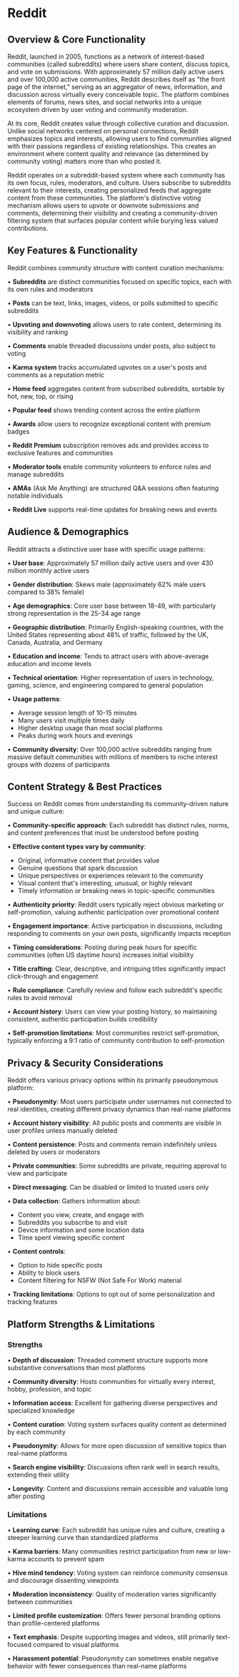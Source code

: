 # Reddit

## Overview & Core Functionality

Reddit, launched in 2005, functions as a network of interest-based communities (called subreddits) where users share content, discuss topics, and vote on submissions. With approximately 57 million daily active users and over 100,000 active communities, Reddit describes itself as "the front page of the internet," serving as an aggregator of news, information, and discussion across virtually every conceivable topic. The platform combines elements of forums, news sites, and social networks into a unique ecosystem driven by user voting and community moderation.

At its core, Reddit creates value through collective curation and discussion. Unlike social networks centered on personal connections, Reddit emphasizes topics and interests, allowing users to find communities aligned with their passions regardless of existing relationships. This creates an environment where content quality and relevance (as determined by community voting) matters more than who posted it.

Reddit operates on a subreddit-based system where each community has its own focus, rules, moderators, and culture. Users subscribe to subreddits relevant to their interests, creating personalized feeds that aggregate content from these communities. The platform's distinctive voting mechanism allows users to upvote or downvote submissions and comments, determining their visibility and creating a community-driven filtering system that surfaces popular content while burying less valued contributions.

## Key Features & Functionality

Reddit combines community structure with content curation mechanisms:

• **Subreddits** are distinct communities focused on specific topics, each with its own rules and moderators

• **Posts** can be text, links, images, videos, or polls submitted to specific subreddits

• **Upvoting and downvoting** allows users to rate content, determining its visibility and ranking

• **Comments** enable threaded discussions under posts, also subject to voting

• **Karma system** tracks accumulated upvotes on a user's posts and comments as a reputation metric

• **Home feed** aggregates content from subscribed subreddits, sortable by hot, new, top, or rising

• **Popular feed** shows trending content across the entire platform

• **Awards** allow users to recognize exceptional content with premium badges

• **Reddit Premium** subscription removes ads and provides access to exclusive features and communities

• **Moderator tools** enable community volunteers to enforce rules and manage subreddits

• **AMAs** (Ask Me Anything) are structured Q&A sessions often featuring notable individuals

• **Reddit Live** supports real-time updates for breaking news and events

## Audience & Demographics

Reddit attracts a distinctive user base with specific usage patterns:

• **User base**: Approximately 57 million daily active users and over 430 million monthly active users

• **Gender distribution**: Skews male (approximately 62% male users compared to 38% female)

• **Age demographics**: Core user base between 18-49, with particularly strong representation in the 25-34 age range

• **Geographic distribution**: Primarily English-speaking countries, with the United States representing about 48% of traffic, followed by the UK, Canada, Australia, and Germany

• **Education and income**: Tends to attract users with above-average education and income levels

• **Technical orientation**: Higher representation of users in technology, gaming, science, and engineering compared to general population

• **Usage patterns**:
  - Average session length of 10-15 minutes
  - Many users visit multiple times daily
  - Higher desktop usage than most social platforms
  - Peaks during work hours and evenings

• **Community diversity**: Over 100,000 active subreddits ranging from massive default communities with millions of members to niche interest groups with dozens of participants

## Content Strategy & Best Practices

Success on Reddit comes from understanding its community-driven nature and unique culture:

• **Community-specific approach**: Each subreddit has distinct rules, norms, and content preferences that must be understood before posting

• **Effective content types vary by community**:
  - Original, informative content that provides value
  - Genuine questions that spark discussion
  - Unique perspectives or experiences relevant to the community
  - Visual content that's interesting, unusual, or highly relevant
  - Timely information or breaking news in topic-specific communities

• **Authenticity priority**: Reddit users typically reject obvious marketing or self-promotion, valuing authentic participation over promotional content

• **Engagement importance**: Active participation in discussions, including responding to comments on your own posts, significantly impacts reception

• **Timing considerations**: Posting during peak hours for specific communities (often US daytime hours) increases initial visibility

• **Title crafting**: Clear, descriptive, and intriguing titles significantly impact click-through and engagement

• **Rule compliance**: Carefully review and follow each subreddit's specific rules to avoid removal

• **Account history**: Users can view your posting history, so maintaining consistent, authentic participation builds credibility

• **Self-promotion limitations**: Most communities restrict self-promotion, typically enforcing a 9:1 ratio of community contribution to self-promotion

## Privacy & Security Considerations

Reddit offers various privacy options within its primarily pseudonymous platform:

• **Pseudonymity**: Most users participate under usernames not connected to real identities, creating different privacy dynamics than real-name platforms

• **Account history visibility**: All public posts and comments are visible in user profiles unless manually deleted

• **Content persistence**: Posts and comments remain indefinitely unless deleted by users or moderators

• **Private communities**: Some subreddits are private, requiring approval to view and participate

• **Direct messaging**: Can be disabled or limited to trusted users only

• **Data collection**: Gathers information about:
  - Content you view, create, and engage with
  - Subreddits you subscribe to and visit
  - Device information and some location data
  - Time spent viewing specific content

• **Content controls**:
  - Option to hide specific posts
  - Ability to block users
  - Content filtering for NSFW (Not Safe For Work) material

• **Tracking limitations**: Options to opt out of some personalization and tracking features

## Platform Strengths & Limitations

### Strengths

• **Depth of discussion**: Threaded comment structure supports more substantive conversations than most platforms

• **Community diversity**: Hosts communities for virtually every interest, hobby, profession, and topic

• **Information access**: Excellent for gathering diverse perspectives and specialized knowledge

• **Content curation**: Voting system surfaces quality content as determined by each community

• **Pseudonymity**: Allows for more open discussion of sensitive topics than real-name platforms

• **Search engine visibility**: Discussions often rank well in search results, extending their utility

• **Longevity**: Content and discussions remain accessible and valuable long after posting

### Limitations

• **Learning curve**: Each subreddit has unique rules and culture, creating a steeper learning curve than standardized platforms

• **Karma barriers**: Many communities restrict participation from new or low-karma accounts to prevent spam

• **Hive mind tendency**: Voting system can reinforce community consensus and discourage dissenting viewpoints

• **Moderation inconsistency**: Quality of moderation varies significantly between communities

• **Limited profile customization**: Offers fewer personal branding options than profile-centered platforms

• **Text emphasis**: Despite supporting images and videos, still primarily text-focused compared to visual platforms

• **Harassment potential**: Pseudonymity can sometimes enable negative behavior with fewer consequences than real-name platforms

